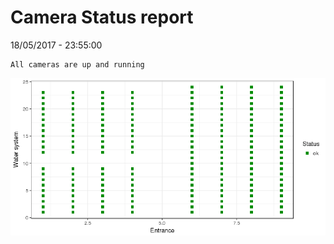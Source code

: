 Camera Status report
================
18/05/2017 - 23:55:00

    All cameras are up and running

![](camreport_files/figure-markdown_github/unnamed-chunk-2-1.png)
